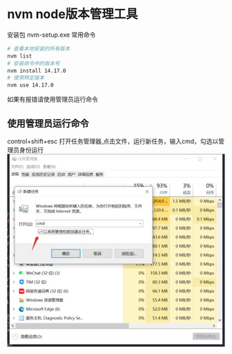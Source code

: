 
# nvm node版本管理工具
安装包 nvm-setup.exe 
常用命令
```  bash
# 查看本地安装的所有版本
nvm list
# 安装命令中的版本号
nvm install 14.17.0
# 使用特定版本
nvm use 14.17.0
```
如果有报错请使用管理员运行命令 
## 使用管理员运行命令
control+shift+esc 打开任务管理器,点击文件，运行新任务，输入cmd，勾选以管理员身份运行
![如图所示](./docs/5e1728ce76575164595a188a38608ac.png)
